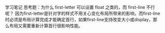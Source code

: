 学习笔记
思考题：为什么 first-letter 可以设置 float 之类的，而 first-line 不行呢？
因为first-letter是针对字的样式不用关心变化布局所带来的影响，而first-line时必须是布局计算完成才能确定首行，如果first-line支持改变大小或display，那么布局又需要重新计算首行很影响性能。